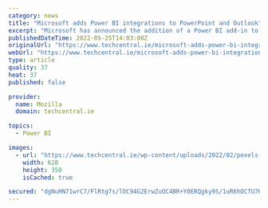 ```yaml
---
category: news
title: "Microsoft adds Power BI integrations to PowerPoint and Outlook"
excerpt: "Microsoft has announced the addition of a Power BI add-in to PowerPoint and Outlook that will allow businesses to share live and easily manipulated data as part of office presentations. The company believes it will add an extra dimension to storytelling with data,"
publishedDateTime: 2022-05-25T14:03:00Z
originalUrl: "https://www.techcentral.ie/microsoft-adds-power-bi-integrations-to-powerpoint-and-outlook/"
webUrl: "https://www.techcentral.ie/microsoft-adds-power-bi-integrations-to-powerpoint-and-outlook/"
type: article
quality: 37
heat: 37
published: false

provider:
  name: Mozilla
  domain: techcentral.ie

topics:
  - Power BI

images:
  - url: "https://www.techcentral.ie/wp-content/uploads/2022/02/pexels-fauxels-3184418.jpg"
    width: 620
    height: 350
    isCached: true

secured: "dgNuHN71wrC7/FlRtg7s/lOC94G2ErwZuOC4BR+Y0ERQgky9S/1uR6hOCTU7HCjiNSnETz+W/sJVa0Ie0JzkQav0I8YrobVz/15aUDfa1hCDvapfih5LEhFBrWf0FsxuVhrpg3Wu3U9VYxGhySqICy/pFxa+Evm/yKyjpdcMQlEfJ2JNhDFhAbw9S5SaQ9mjdsKStgUMTT2wZO60JBQiINc9U02hI8sajKWoWQfuxR74o1TadqkZEsuORE1x/PJrOeZZlsR7CPcqAnOHykC6PPuYaaPJBU/pyV/rvO1Hzk9wl2trS4JjXbwv1pD1R2XBDFW1cIvvR1ortKu6wrxjsU40GU4wsxcS0ZrfotEXHNc=;Tc7jAHOrDEPpMVSG2i9uTA=="
---
```


